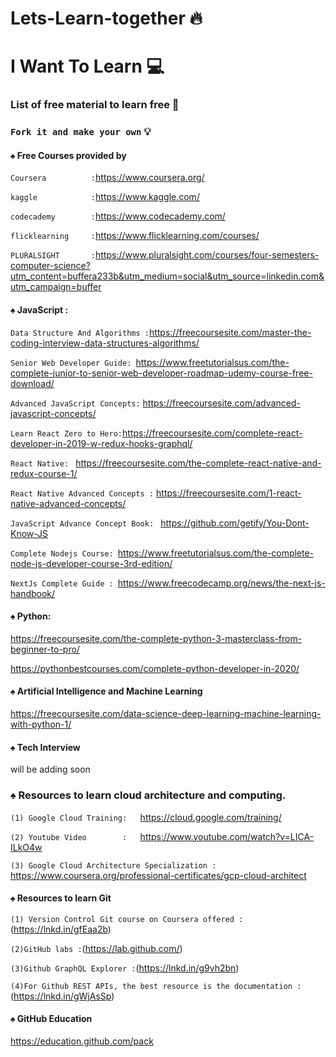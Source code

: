 # Lets-Learn-together 🔥

# I Want To Learn  💻
### List of free material to learn free 🎌

### `Fork it and make your own` 💡



#### ♠️ Free Courses provided by 
`Coursera          :`https://www.coursera.org/

`kaggle            :`https://www.kaggle.com/

`codecademy        :`https://www.codecademy.com/

`flicklearning     :`https://www.flicklearning.com/courses/

`PLURALSIGHT       :`https://www.pluralsight.com/courses/four-semesters-computer-science?utm_content=buffera233b&utm_medium=social&utm_source=linkedin.com&utm_campaign=buffer




#### ♠️ JavaScript : 

`Data Structure And Algorithms :`https://freecoursesite.com/master-the-coding-interview-data-structures-algorithms/

`Senior Web Developer Guide: `https://www.freetutorialsus.com/the-complete-junior-to-senior-web-developer-roadmap-udemy-course-free-download/

`Advanced JavaScript Concepts:` https://freecoursesite.com/advanced-javascript-concepts/

`Learn React Zero to Hero:`https://freecoursesite.com/complete-react-developer-in-2019-w-redux-hooks-graphql/

`React Native: ` https://freecoursesite.com/the-complete-react-native-and-redux-course-1/

`React Native Advanced Concepts :` https://freecoursesite.com/1-react-native-advanced-concepts/

`JavaScript Advance Concept Book: ` https://github.com/getify/You-Dont-Know-JS 

`Complete Nodejs Course: `https://www.freetutorialsus.com/the-complete-node-js-developer-course-3rd-edition/

`NextJs Complete Guide : `https://www.freecodecamp.org/news/the-next-js-handbook/





#### ♠️ Python: 

https://freecoursesite.com/the-complete-python-3-masterclass-from-beginner-to-pro/

https://pythonbestcourses.com/complete-python-developer-in-2020/


#### ♠️ Artificial Intelligence and Machine Learning 

https://freecoursesite.com/data-science-deep-learning-machine-learning-with-python-1/

#### ♠️ Tech Interview 

will be adding soon
### ♠️ Resources to learn cloud architecture and computing.
`(1) Google Cloud Training:   `https://cloud.google.com/training/

`(2) Youtube Video        :   `https://www.youtube.com/watch?v=LICA-ILkO4w

`(3) Google Cloud Architecture Specialization :  `https://www.coursera.org/professional-certificates/gcp-cloud-architect


#### ♠️  Resources to learn Git

`(1) Version Control Git course on Coursera offered :`(https://lnkd.in/gfEaa2b)

`(2)GitHub labs :`(https://lab.github.com/)

`(3)Github GraphQL Explorer :`(https://lnkd.in/g9vh2bn)

`(4)For Github REST APIs, the best resource is the documentation :`(https://lnkd.in/gWjAsSp)


#### ♠️ GitHub Education
https://education.github.com/pack


















